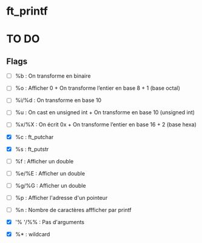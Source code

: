 # ft_printf

# TO DO
## Flags
-[ ] %b : On transforme en binaire
-[ ] %o : Afficher 0 + On transforme l’entier en base 8 + 1 (base octal)
-[ ] %i/%d : On transforme en base 10
-[ ] %u : On cast en unsigned int + On transforme en base 10 (unsigned int)
-[ ] %x/%X : On écrit 0x + On transforme l’entier en base 16 + 2 (base hexa)
-[x] %c : ft_putchar
-[x] %s : ft_putstr
-[ ] %f : Afficher un double
-[ ] %e/%E : Afficher un double
-[ ] %g/%G : Afficher un double
-[ ] %p : Afficher l'adresse d'un pointeur
-[ ] %n : Nombre de caractères affficher par printf

-[x] '% '/%% : Pas d'arguments
-[x] %* : wildcard
